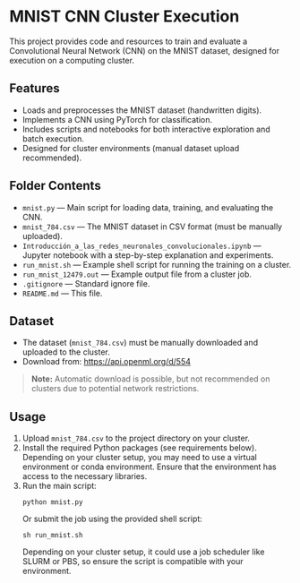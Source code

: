 # MNIST CNN Cluster Execution

This project provides code and resources to train and evaluate a Convolutional Neural Network (CNN) on the MNIST dataset, designed for execution on a computing cluster.

## Features

- Loads and preprocesses the MNIST dataset (handwritten digits).
- Implements a CNN using PyTorch for classification.
- Includes scripts and notebooks for both interactive exploration and batch execution.
- Designed for cluster environments (manual dataset upload recommended).

## Folder Contents

- `mnist.py` — Main script for loading data, training, and evaluating the CNN.
- `mnist_784.csv` — The MNIST dataset in CSV format (must be manually uploaded).
- `Introducción_a_las_redes_neuronales_convolucionales.ipynb` — Jupyter notebook with a step-by-step explanation and experiments.
- `run_mnist.sh` — Example shell script for running the training on a cluster.
- `run_mnist_12479.out` — Example output file from a cluster job.
- `.gitignore` — Standard ignore file.
- `README.md` — This file.

## Dataset

- The dataset (`mnist_784.csv`) must be manually downloaded and uploaded to the cluster.
- Download from: https://api.openml.org/d/554

> **Note:** Automatic download is possible, but not recommended on clusters due to potential network restrictions.

## Usage

1. Upload `mnist_784.csv` to the project directory on your cluster.
2. Install the required Python packages (see requirements below).
    Depending on your cluster setup, you may need to use a virtual environment or conda environment. Ensure that the environment has access to the necessary libraries.
3. Run the main script:
   ```
   python mnist.py
   ```
   Or submit the job using the provided shell script:
   ```
   sh run_mnist.sh
   ```
   Depending on your cluster setup, it could use a job scheduler like SLURM or PBS, so ensure the script is compatible with your environment.
